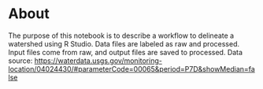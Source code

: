 # About
The purpose of this notebook is to describe a workflow to delineate a watershed using R Studio. Data files are labeled as raw and processed. Input files come from raw, and output files are saved to processed. Data source: https://waterdata.usgs.gov/monitoring-location/04024430/#parameterCode=00065&period=P7D&showMedian=false
